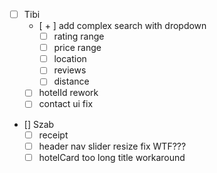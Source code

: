 - [ ] Tibi
    - [ + ] add complex search with dropdown
        - [ ] rating range
        - [ ] price range
        - [ ] location
        - [ ] reviews
        - [ ] distance
    - [ ] hotelId rework
    - [ ] contact ui fix

- [] Szab
    - [ ] receipt
    - [ ] header nav slider resize fix WTF???
    - [ ] hotelCard too long title workaround